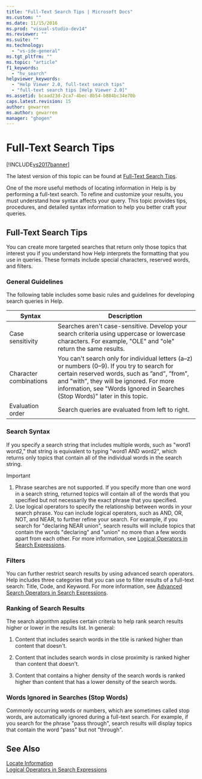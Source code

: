 ```yaml
---
title: "Full-Text Search Tips | Microsoft Docs"
ms.custom: ""
ms.date: 11/15/2016
ms.prod: "visual-studio-dev14"
ms.reviewer: ""
ms.suite: ""
ms.technology: 
  - "vs-ide-general"
ms.tgt_pltfrm: ""
ms.topic: "article"
f1_keywords: 
  - "hv_search"
helpviewer_keywords: 
  - "Help Viewer 2.0, full-text search tips"
  - "full-text search tips [Help Viewer 2.0]"
ms.assetid: bcaad23d-2ca7-4bec-8b54-b884bc34e70b
caps.latest.revision: 15
author: gewarren
ms.author: gewarren
manager: "ghogen"
---
```

# Full-Text Search Tips
[!INCLUDE[vs2017banner](../includes/vs2017banner.md)]

The latest version of this topic can be found at [Full-Text Search Tips](https://docs.microsoft.com/visualstudio/ide/full-text-search-tips).  
  
One of the more useful methods of locating information in Help is by performing a full-text search. To refine and customize your results, you must understand how syntax affects your query. This topic provides tips, procedures, and detailed syntax information to help you better craft your queries.  
  
## Full-Text Search Tips  
 You can create more targeted searches that return only those topics that interest you if you understand how Help interprets the formatting that you use in queries. These formats include special characters, reserved words, and filters.  
  
### General Guidelines  
 The following table includes some basic rules and guidelines for developing search queries in Help.  
  
|Syntax|Description|  
|------------|-----------------|  
|Case sensitivity|Searches aren't case-sensitive. Develop your search criteria using uppercase or lowercase characters. For example, "OLE" and "ole" return the same results.|  
|Character combinations|You can't search only for individual letters (a–z) or numbers (0–9). If you try to search for certain reserved words, such as ”and”, ”from”, and ”with”, they will be ignored. For more information, see "Words Ignored in Searches (Stop Words)" later in this topic.|  
|Evaluation order|Search queries are evaluated from left to right.|  
  
### Search Syntax  
 If you specify a search string that includes multiple words, such as "word1 word2," that string is equivalent to typing "word1 AND word2", which returns only topics that contain all of the individual words in the search string.  
  
> [!IMPORTANT]
>  1.  Phrase searches are not supported. If you specify more than one word in a search string, returned topics will contain all of the words that you specified but not necessarily the exact phrase that you specified.  
> 2.  Use logical operators to specify the relationship between words in your search phrase. You can include logical operators, such as AND, OR, NOT, and NEAR, to further refine your search. For example, if you search for "declaring NEAR union", search results will include topics that contain the words "declaring" and "union" no more than a few words apart from each other. For more information, see [Logical Operators in Search Expressions](../ide/logical-operators-in-search-expressions.md).  
  
### Filters  
 You can further restrict search results by using advanced search operators. Help includes three categories that you can use to filter results of a full-text search: Title, Code, and Keyword. For more information, see [Advanced Search Operators in Search Expressions](../ide/advanced-search-operators-in-search-expressions.md).  
  
### Ranking of Search Results  
 The search algorithm applies certain criteria to help rank search results higher or lower in the results list. In general:  
  
1.  Content that includes search words in the title is ranked higher than content that doesn't.  
  
2.  Content that includes search words in close proximity is ranked higher than content that doesn't.  
  
3.  Content that contains a higher density of the search words is ranked higher than content that has a lower density of the search words.  
  
### Words Ignored in Searches (Stop Words)  
 Commonly occurring words or numbers, which are sometimes called stop words, are automatically ignored during a full-text search. For example, if you search for the phrase "pass through", search results will display topics that contain the word "pass" but not "through".  
  
## See Also  
 [Locate Information](../ide/locate-information.md)   
 [Logical Operators in Search Expressions](../ide/logical-operators-in-search-expressions.md)



